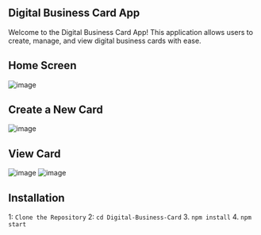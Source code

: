## Digital Business Card App

Welcome to the Digital Business Card App! This application allows users to create, manage, and view digital business cards with ease. <br>

## Home Screen

![image](https://github.com/user-attachments/assets/0d5263b0-ae0d-4d34-bcc4-3740f542307d) <br>

## Create a New Card

![image](https://github.com/user-attachments/assets/ccd056a3-d22f-47fe-9354-5c307befd931)

## View Card

![image](https://github.com/user-attachments/assets/f7a0b0d2-0c80-4936-b2d1-c4befae08526)
![image](https://github.com/user-attachments/assets/f51b2f90-8ca2-4dad-8ed2-8607cc8a8ca1)

## Installation

1: `Clone the Repository`
2: `cd Digital-Business-Card`
 3. `npm install`
 4. `npm start`
